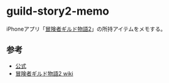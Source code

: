 # guild-story2-memo
iPhoneアプリ「[冒険者ギルド物語2](https://itunes.apple.com/jp/app/mao-xian-zhegirudo-wu-yu2/id598299996)」の所持アイテムをメモする。

## 参考
- [公式](http://guildstory.netgamers.jp/guild2/)
- [冒険者ギルド物語2 wiki](http://wikiwiki.jp/guildmono2/)
